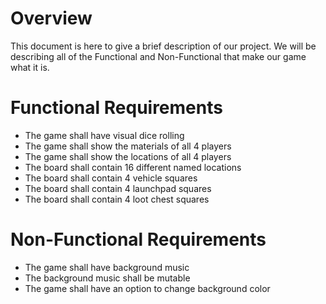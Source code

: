 # Overview
This document is here to give a brief description of our project. We will be describing all of the Functional and Non-Functional that make our game what it is.

# Functional Requirements
* The game shall have visual dice rolling
* The game shall show the materials of all 4 players
* The game shall show the locations of all 4 players
* The board shall contain 16 different named locations
* The board shall contain 4 vehicle squares
* The board shall contain 4 launchpad squares
* The board shall contain 4 loot chest squares

# Non-Functional Requirements
* The game shall have background music
* The background music shall be mutable
* The game shall have an option to change background color 
